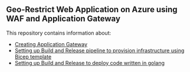 ## Geo-Restrict Web Application on Azure using WAF and Application Gateway
This repository contains information about:
- [Creating Application Gateway](/create-and-setup-application-gateway/README.md)
- [Setting up Build and Release pipeline to provision infrastructure using Bicep template](/setup-cicd-to-provision-infrastructure/README.md)
- [Setting up Build and Release to deploy code written in golang](/setup-cicd-to-deploy-golang-code/README.md)